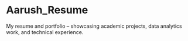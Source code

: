 # Aarush_Resume
My resume and portfolio – showcasing academic projects, data analytics work, and technical experience.
